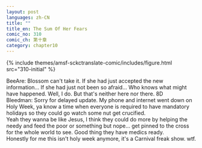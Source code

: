 ```yaml
---
layout: post
languages: zh-CN
title: ""
title_en: The Sum Of Her Fears
comic_no: 310
comic_ch: 第十章
category: chapter10
---
```

{% include themes/amsf-sckctranslate-comic/includes/figure.html src="310-initial" %}

BeeAre: Blossom can't take it. If she had just accepted the new information... If she had just not been so afraid... Who knows what might have happened. Well, I do. But that's neither here nor there. 8D  
Bleedman: Sorry for delayed update. My phone and internet went down on Holy Week, ya know a time when everyone is required to have mandatory holidays so they could go watch some nut get crucified.  
Yeah they wanna be like Jesus, I think they could do more by helping the needy and feed the poor or something but nope... get pinned to the cross for the whole world to see. Good thing they have medics ready.  
Honestly for me this isn't holy week anymore, it's a Carnival freak show. wtf.
